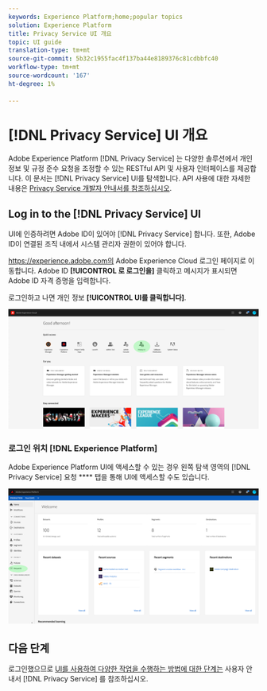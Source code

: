 ```yaml
---
keywords: Experience Platform;home;popular topics
solution: Experience Platform
title: Privacy Service UI 개요
topic: UI guide
translation-type: tm+mt
source-git-commit: 5b32c1955fac4f137ba44e8189376c81cdbbfc40
workflow-type: tm+mt
source-wordcount: '167'
ht-degree: 1%

---
```



# [!DNL Privacy Service] UI 개요

Adobe Experience Platform [!DNL Privacy Service] 는 다양한 솔루션에서 개인 정보 및 규정 준수 요청을 조정할 수 있는 RESTful API 및 사용자 인터페이스를 제공합니다. 이 문서는 [!DNL Privacy Service] UI를 탐색합니다. API 사용에 대한 자세한 내용은 [Privacy Service 개발자 안내서를 참조하십시오](../api/getting-started.md).

## Log in to the [!DNL Privacy Service] UI

UI에 인증하려면 Adobe ID이 있어야 [!DNL Privacy Service] 합니다. 또한, Adobe ID이 연결된 조직 내에서 시스템 관리자 권한이 있어야 합니다.

https://experience.adobe.com의 Adobe Experience Cloud 로그인 페이지로 이동합니다. Adobe ID **[!UICONTROL 로 로그인을]** 클릭하고 메시지가 표시되면 Adobe ID 자격 증명을 입력합니다.

로그인하고 나면 개인 정보 **[!UICONTROL UI를 클릭합니다]**.

![](../images/ui-overview/quick-access.png)

### 로그인 위치 [!DNL Experience Platform]

Adobe Experience Platform UI에 액세스할 수 있는 경우 왼쪽 탐색 영역의 [!DNL Privacy Service] 요청 **** 탭을 통해 UI에 액세스할 수도 있습니다.

![](../images/ui-overview/platform.png)

## 다음 단계

로그인했으므로 [UI를 사용하여 다양한 작업을 수행하는 방법에 대한 단계는](user-guide.md) 사용자 안내서 [!DNL Privacy Service] 를 참조하십시오.
